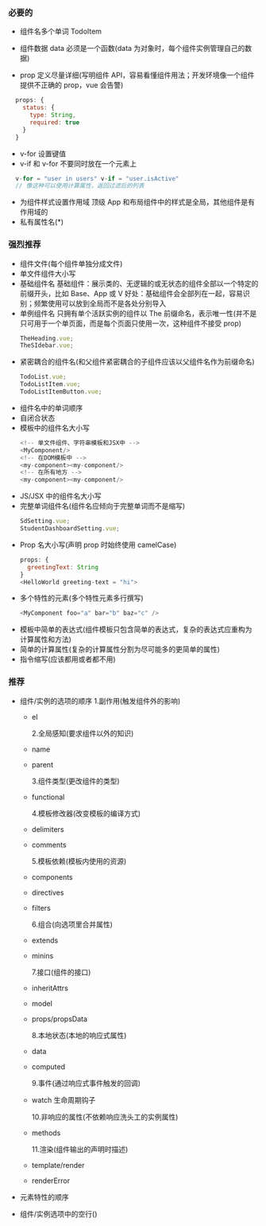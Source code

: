 ### 必要的

- 组件名多个单词 TodoItem

- 组件数据 data 必须是一个函数(data 为对象时，每个组件实例管理自己的数据)

- prop 定义尽量详细(写明组件 API，容易看懂组件用法；开发环境像一个组件提供不正确的 prop，vue 会告警)

```js
  props: {
    status: {
      type: String,
      required: true
    }
  }
```

- v-for 设置键值
- v-if 和 v-for 不要同时放在一个元素上

```js
  v-for = "user in users" v-if = "user.isActive"
  // 像这种可以使用计算属性，返回过滤后的列表
```

- 为组件样式设置作用域
  顶级 App 和布局组件中的样式是全局，其他组件是有作用域的
- 私有属性名(\*)

### 强烈推荐

- 组件文件(每个组件单独分成文件)
- 单文件组件大小写
- 基础组件名
  基础组件：展示类的、无逻辑的或无状态的组件全部以一个特定的前缀开头，比如 Base、App 或 V
  好处：基础组件会全部列在一起，容易识别；频繁使用可以放到全局而不是各处分别导入
- 单例组件名
  只拥有单个活跃实例的组件以 The 前缀命名，表示唯一性(并不是只可用于一个单页面，而是每个页面只使用一次，这种组件不接受 prop)
  ```js
  TheHeading.vue;
  TheSIdebar.vue;
  ```
- 紧密耦合的组件名(和父组件紧密耦合的子组件应该以父组件名作为前缀命名)
  ```js
  TodoList.vue;
  TodoListItem.vue;
  TodoListItemButton.vue;
  ```
- 组件名中的单词顺序
- 自闭合状态
- 模板中的组件名大小写
  ```js
  <!-- 单文件组件、字符串模板和JSX中 -->
  <MyComponent/>
  <!-- 在DOM模板中 -->
  <my-component><my-component/>
  <!-- 在所有地方 -->
  <my-component><my-component/>
  ```
- JS/JSX 中的组件名大小写
- 完整单词组件名(组件名应倾向于完整单词而不是缩写)
  ```js
  SdSetting.vue;
  StudentDashboardSetting.vue;
  ```
- Prop 名大小写(声明 prop 时始终使用 camelCase)
  ```js
  props: {
    greetingText: String
  }
  <HelloWorld greeting-text = "hi">
  ```
- 多个特性的元素(多个特性元素多行撰写)
  ```js
  <MyComponent foo="a" bar="b" baz="c" />
  ```
- 模板中简单的表达式(组件模板只包含简单的表达式，复杂的表达式应重构为计算属性和方法)
- 简单的计算属性(复杂的计算属性分割为尽可能多的更简单的属性)
- 指令缩写(应该都用或者都不用)

### 推荐

- 组件/实例的选项的顺序 1.副作用(触发组件外的影响)

  - el

    2.全局感知(要求组件以外的知识)

  - name
  - parent

    3.组件类型(更改组件的类型)

  - functional

    4.模板修改器(改变模板的编译方式)

  - delimiters
  - comments

    5.模板依赖(模板内使用的资源)

  - components
  - directives
  - filters

    6.组合(向选项里合并属性)

  - extends
  - minins

    7.接口(组件的接口)

  - inheritAttrs
  - model
  - props/propsData

    8.本地状态(本地的响应式属性)

  - data
  - computed

    9.事件(通过响应式事件触发的回调)

  - watch
    生命周期钩子

    10.非响应的属性(不依赖响应洗头工的实例属性)

  - methods

    11.渲染(组件输出的声明时描述)

  - template/render
  - renderError

- 元素特性的顺序
- 组件/实例选项中的空行()
